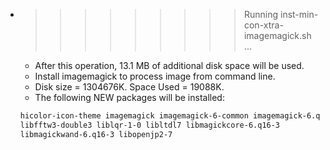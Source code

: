 * >>>>>>>>> Running inst-min-con-xtra-imagemagick.sh ...
  * After this operation, 13.1 MB of additional disk space will be used.
  * Install imagemagick to process image from command line.
  * Disk size = 1304676K. Space Used = 19088K.
  * The following NEW packages will be installed:
  ```bash
  hicolor-icon-theme imagemagick imagemagick-6-common imagemagick-6.q16
  libfftw3-double3 liblqr-1-0 libltdl7 libmagickcore-6.q16-3
  libmagickwand-6.q16-3 libopenjp2-7
  ```
